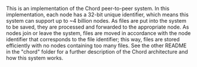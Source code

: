 This is an implementation of the Chord peer-to-peer system. In this implementation, each node has a 32-bit unique identifier, which means this system can support up to ~4 billion nodes. As files are put into the system to be saved, they are processed and forwarded to the appropriate node. As nodes join or leave the system, files are moved in accordance with the node identifier that corresponds to the file identifier; this way, files are stored efficiently with no nodes containing too many files. See the other README in the "chord" folder for a further description of the Chord architecture and how this system works.
